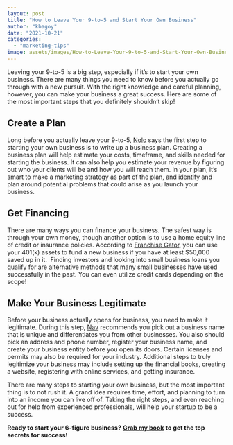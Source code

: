 ```yaml
---
layout: post
title: "How to Leave Your 9-to-5 and Start Your Own Business"
author: "kbagoy"
date: "2021-10-21"
categories: 
  - "marketing-tips"
image: assets/images/How-to-Leave-Your-9-to-5-and-Start-Your-Own-Business.jpg
---
```


Leaving your 9-to-5 is a big step, especially if it’s to start your own business. There are many things you need to know before you actually go through with a new pursuit. With the right knowledge and careful planning, however, you can make your business a great success. Here are some of the most important steps that you definitely shouldn’t skip!

## **Create a Plan**

Long before you actually leave your 9-to-5, [Nolo](https://www.nolo.com/legal-encyclopedia/need-business-plan-reasons-29758.html) says the first step to starting your own business is to write up a business plan. Creating a business plan will help estimate your costs, timeframe, and skills needed for starting the business. It can also help you estimate your revenue by figuring out who your clients will be and how you will reach them. In your plan, it’s smart to make a marketing strategy as part of the plan, and identify and plan around potential problems that could arise as you launch your business.

## **Get Financing**

There are many ways you can finance your business. The safest way is through your own money, though another option is to use a home equity line of credit or insurance policies. According to [Franchise Gator](https://go.katebagoy.com/ebook), you can use your 401(k) assets to fund a new business if you have at least $50,000 saved up in it.  Finding investors and looking into small business loans you qualify for are alternative methods that many small businesses have used successfully in the past. You can even utilize credit cards depending on the scope!

## **Make Your Business Legitimate**

Before your business actually opens for business, you need to make it legitimate. During this step, [Nav](https://www.nav.com/blog/a-14-step-checklist-to-make-your-business-legit-20000/) recommends you pick out a business name that is unique and differentiates you from other businesses. You also should pick an address and phone number, register your business name, and create your business entity before you open its doors. Certain licenses and permits may also be required for your industry. Additional steps to truly legitimize your business may include setting up the financial books, creating a website, registering with online services, and getting insurance.

There are many steps to starting your own business, but the most important thing is to not rush it. A grand idea requires time, effort, and planning to turn into an income you can live off of. Taking the right steps, and even reaching out for help from experienced professionals, will help your startup to be a success.

**Ready to start your 6-figure business?** [**Grab my book**](https://ebook.katebagoy.com/lto) **to get the top secrets for success!**
